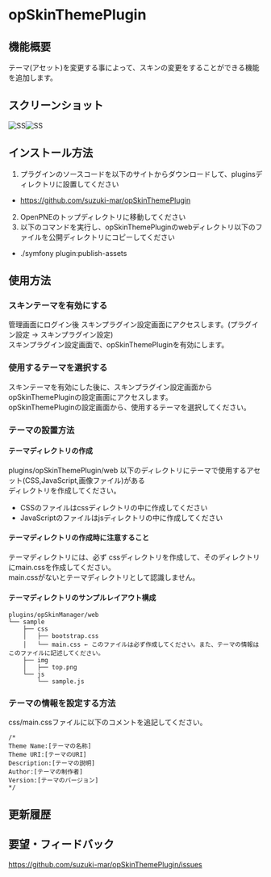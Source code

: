 opSkinThemePlugin
======================

## 機能概要
テーマ(アセット)を変更する事によって、スキンの変更をすることができる機能を追加します。

## スクリーンショット
![SS](https://raw.github.com/suzuki-mar/opSkinThemePlugin/master/doc/img/theme_setting.png)![SS](https://raw.github.com/suzuki-mar/opSkinThemePlugin/master/doc/img/theme.png)

## インストール方法
1. プラグインのソースコードを以下のサイトからダウンロードして、pluginsディレクトリに設置してください
 * https://github.com/suzuki-mar/opSkinThemePlugin
2. OpenPNEのトップディレクトリに移動してください 
3. 以下のコマンドを実行し、opSkinThemePluginのwebディレクトリ以下のファイルを公開ディレクトリにコピーしてください
 * ./symfony plugin:publish-assets

## 使用方法

### スキンテーマを有効にする
管理画面にログイン後 スキンプラグイン設定画面にアクセスします。(プラグイン設定 -> スキンプラグイン設定)  
  スキンプラグイン設定画面で、opSkinThemePluginを有効にします。

### 使用するテーマを選択する
スキンテーマを有効にした後に、スキンプラグイン設定画面からopSkinThemePluginの設定画面にアクセスします。  
  opSkinThemePluginの設定画面から、使用するテーマを選択してください。

### テーマの設置方法
#### テーマディレクトリの作成
plugins/opSkinThemePlugin/web 以下のディレクトリにテーマで使用するアセット(CSS,JavaScript,画像ファイル)がある  
  ディレクトリを作成してください。
* CSSのファイルはcssディレクトリの中に作成してください
* JavaScriptのファイルはjsディレクトリの中に作成してください

#### テーマディレクトリの作成時に注意すること
テーマディレクトリには、必ず cssディレクトリを作成して、そのディレクトリにmain.cssを作成してください。  
  main.cssがないとテーマディレクトリとして認識しません。

#### テーマディレクトリのサンプルレイアウト構成
```
plugins/opSkinManager/web
└── sample
    ├── css
    │   ├── bootstrap.css
    │   └── main.css ← このファイルは必ず作成してください。また、テーマの情報はこのファイルに記述してください。
    ├── img
    │   ├── top.png
    └── js
        └── sample.js
```

### テーマの情報を設定する方法
css/main.cssファイルに以下のコメントを追記してください。

```
/*
Theme Name:[テーマの名称]
Theme URI:[テーマのURI]
Description:[テーマの説明]
Author:[テーマの制作者]
Version:[テーマのバージョン]
*/
```



更新履歴
--------



要望・フィードバック
----------
https://github.com/suzuki-mar/opSkinThemePlugin/issues
